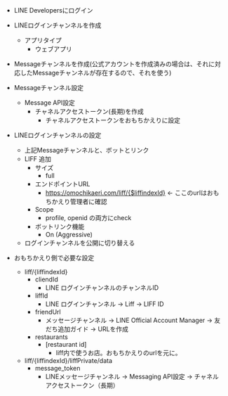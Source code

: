 
- LINE Developersにログイン

- LINEログインチャンネルを作成
  - アプリタイプ 
    - ウェブアプリ
- Messageチャンネルを作成(公式アカウントを作成済みの場合は、それに対応したMessageチャンネルが存在するので、それを使う)
- Messageチャンネル設定
  - Message API設定
    - チャネルアクセストークン(長期)を作成
      - チャネルアクセストークンをおもちかえりに設定

- LINEログインチャンネルの設定
  - 上記Messageチャンネルと、ボットとリンク
  - LIFF 追加
    - サイズ
      - full
    - エンドポイントURL 
      - https://omochikaeri.com/liff/{$liffindexId} <- ここのurlはおもちかえり管理者に確認
    - Scope
      - profile, openid の両方にcheck
    - ボットリンク機能 
      - On (Aggressive)
  - ログインチャンネルを公開に切り替える

- おもちかえり側で必要な設定
  - liff/{liffindexId}
    - cliendId 
      - LINE ログインチャンネルのチャンネルID
    - liffId
      - LINE ログインチャンネル -> Liff -> LIFF ID
    - friendUrl
      - メッセージチャンネル -> LINE Official Account Manager -> 友だち追加ガイド -> URLを作成
    - restaurants
      - [restaurant id] 
        - liff内で使うお店。おもちかえりのurlを元に。
  - liff/{liffindexId}/liffPrivate/data
    - message_token
      - LINEメッセージチャンネル -> Messaging API設定 -> チャネルアクセストークン（長期）
